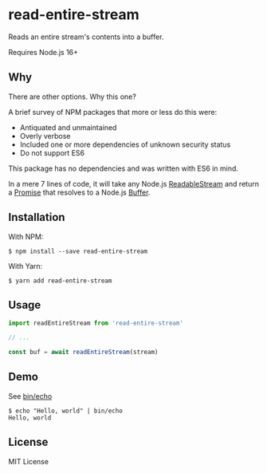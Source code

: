 # read-entire-stream

Reads an entire stream's contents into a buffer.

Requires Node.js 16+

## Why

There are other options. Why this one?

A brief survey of NPM packages that more or less do this were:

* Antiquated and unmaintained
* Overly verbose
* Included one or more dependencies of unknown security status
* Do not support ES6

This package has no dependencies and was written with ES6 in mind.

In a mere 7 lines of code, it will take any Node.js [ReadableStream](https://nodejs.org/dist/latest-v18.x/docs/api/stream.html) and return a [Promise](https://developer.mozilla.org/en-US/docs/Web/JavaScript/Reference/Global_Objects/Promise) that resolves to a Node.js [Buffer](https://nodejs.org/dist/latest-v18.x/docs/api/buffer.html).

## Installation

With NPM:

    $ npm install --save read-entire-stream

With Yarn:

    $ yarn add read-entire-stream

## Usage

```javascript
import readEntireStream from 'read-entire-stream'

// ...

const buf = await readEntireStream(stream)
```

## Demo

See [bin/echo](bin/echo)

    $ echo "Hello, world" | bin/echo
    Hello, world
    

## License

MIT License
